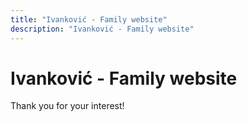 ```yaml
---
title: "Ivanković - Family website"
description: "Ivanković - Family website"
---
```

# Ivanković - Family website

Thank you for your interest!
